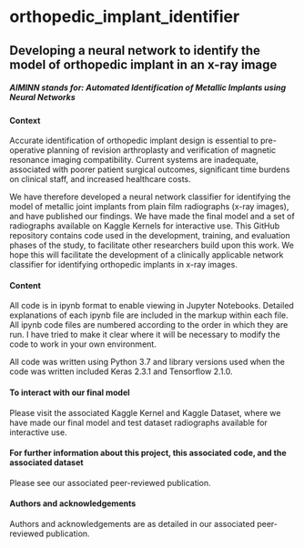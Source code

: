 # orthopedic_implant_identifier
## Developing a neural network to identify the model of orthopedic implant in an x-ray image
##### AIMINN stands for: Automated Identification of Metallic Implants using Neural Networks

#### Context

Accurate identification of orthopedic implant design is essential to pre-operative planning of revision arthroplasty and verification of magnetic resonance imaging compatibility. Current systems are inadequate, associated with poorer patient surgical outcomes, significant time burdens on clinical staff, and increased healthcare costs.

We have therefore developed a neural network classifier for identifying the model of metallic joint implants from plain film radiographs (x-ray images), and have published our findings. We have made the final model and a set of radiographs available on Kaggle Kernels for interactive use.  This GitHub repository contains code used in the development, training, and evaluation phases of the study, to facilitate other researchers build upon this work.  We hope this will facilitate the development of a clinically applicable network classifier for identifying orthopedic implants in x-ray images.

#### Content

All code is in ipynb format to enable viewing in Jupyter Notebooks.  Detailed explanations of each ipynb file are included in the markup within each file.  All ipynb code files are numbered according to the order in which they are run.  I have tried to make it clear where it will be necessary to modify the code to work in your own environment.

All code was written using Python 3.7 and library versions used when the code was written included Keras 2.3.1 and Tensorflow 2.1.0.

#### To interact with our final model

Please visit the associated Kaggle Kernel and Kaggle Dataset, where we have made our final model and test dataset radiographs available for interactive use.

#### For further information about this project, this associated code, and the associated dataset

Please see our associated peer-reviewed publication.

#### Authors and acknowledgements

Authors and acknowledgements are as detailed in our associated peer-reviewed publication.
